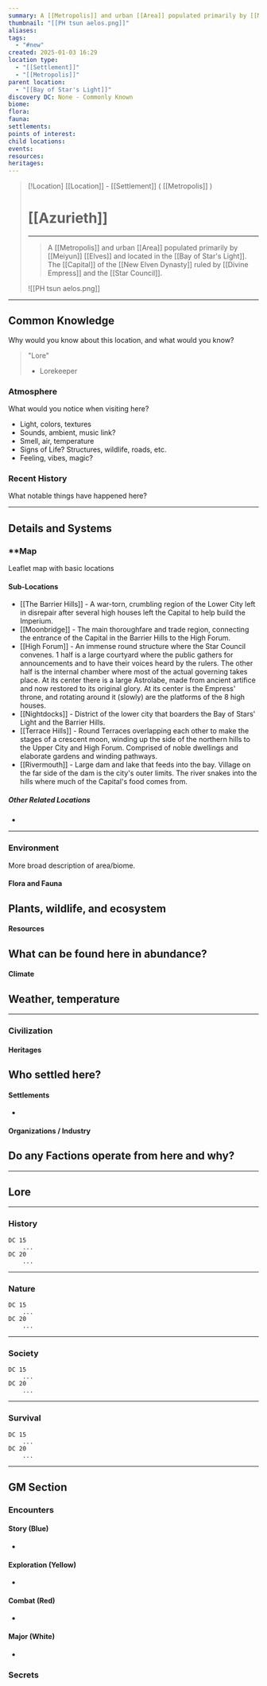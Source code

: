 ```yaml
---
summary: A [[Metropolis]] and urban [[Area]] populated primarily by [[Meiyun]] [[Elves]] and located in the [[Bay of Star's Light]]. The [[Capital]] of the [[New Elven Dynasty]] ruled by [[Divine Empress]] and the [[Star Council]].
thumbnail: "[[PH tsun aelos.png]]"
aliases: 
tags:
  - "#new"
created: 2025-01-03 16:29
location type:
  - "[[Settlement]]"
  - "[[Metropolis]]"
parent location:
  - "[[Bay of Star's Light]]"
discovery DC: None - Commonly Known
biome: 
flora: 
fauna: 
settlements: 
points of interest: 
child locations: 
events: 
resources: 
heritages:
---
```


>[!Location] [[Location]] - [[Settlement]] ( [[Metropolis]] )
># **[[Azurieth]]**
>----
>>A [[Metropolis]] and urban [[Area]] populated primarily by [[Meiyun]] [[Elves]] and located in the [[Bay of Star's Light]]. The [[Capital]] of the [[New Elven Dynasty]] ruled by [[Divine Empress]] and the [[Star Council]].
>
>![[PH tsun aelos.png]]

----
## **Common Knowledge**
Why would you know about this location, and what would you know?

> "Lore"
> - Lorekeeper
### **Atmosphere**
What would you notice when visiting here? 
- Light, colors, textures
- Sounds, ambient, music link?
- Smell, air, temperature
- Signs of Life? Structures, wildlife, roads, etc.
- Feeling, vibes, magic?
### **Recent History**
What notable things have happened here?

---
## **Details and Systems**
### **Map
Leaflet map with basic locations

#### Sub-Locations
- [[The Barrier Hills]] - A war-torn, crumbling region of the Lower City left in disrepair after several high houses left the Capital to help build the Imperium.
- [[Moonbridge]] - The main thoroughfare and trade region, connecting the entrance of the Capital in the Barrier Hills to the High Forum.
- [[High Forum]] - An immense round structure where the Star Council convenes. 1 half is a large courtyard where the public gathers for announcements and to have their voices heard by the rulers. The other half is the internal chamber where most of the actual governing takes place. At its center there is a large Astrolabe, made from ancient artifice and now restored to its original glory. At its center is the Empress' throne, and rotating around it (slowly) are the platforms of the 8 high houses.
- [[Nightdocks]] - District of the lower city that boarders the Bay of Stars' Light and the Barrier Hills. 
- [[Terrace Hills]] - Round Terraces overlapping each other to make the stages of a crescent moon, winding up the side of the northern hills to the Upper City and High Forum. Comprised of noble dwellings and elaborate gardens and winding pathways.
- [[Rivermouth]] - Large dam and lake that feeds into the bay. Village on the far side of the dam is the city's outer limits. The river snakes into the hills where much of the Capital's food comes from.
##### Other Related Locations
- 

----
### **Environment**
More broad description of area/biome.
#### Flora and Fauna
Plants, wildlife, and ecosystem
 - 
#### Resources
What can be found here in abundance?
- 
#### Climate
Weather, temperature
- 

---

### **Civilization**
#### Heritages
Who settled here?
 - 
#### Settlements
- 
#### Organizations / Industry
Do any Factions operate from here and why?
- 

----
## **Lore** 
---
### **History**
	DC 15
		...
	DC 20
		...
----
### **Nature**
	DC 15
		...
	DC 20
		...
----
### **Society**
	DC 15
		...
	DC 20
		...
----
### **Survival**
	DC 15
		...
	DC 20
		...
----
## **GM Section**
### **Encounters**
#### Story (Blue)
 - 
#### Exploration (Yellow)
 - 
#### Combat (Red)
- 
#### Major (White)
- 
### **Secrets**
